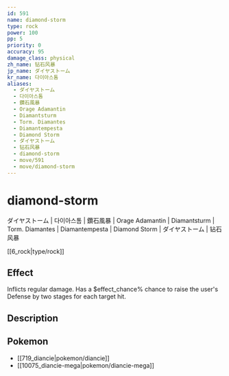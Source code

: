 ```yaml
---
id: 591
name: diamond-storm
type: rock
power: 100
pp: 5
priority: 0
accuracy: 95
damage_class: physical
zh_name: 钻石风暴
jp_name: ダイヤストーム
kr_name: 다이아스톰
aliases:
  - ダイヤストーム
  - 다이아스톰
  - 鑽石風暴
  - Orage Adamantin
  - Diamantsturm
  - Torm. Diamantes
  - Diamantempesta
  - Diamond Storm
  - ダイヤストーム
  - 钻石风暴
  - diamond-storm
  - move/591
  - move/diamond-storm
---
```

# diamond-storm
    
ダイヤストーム | 다이아스톰 | 鑽石風暴 | Orage Adamantin | Diamantsturm | Torm. Diamantes | Diamantempesta | Diamond Storm | ダイヤストーム | 钻石风暴

[[6_rock|type/rock]]

## Effect

Inflicts regular damage.  Has a $effect_chance% chance to raise the user's Defense by two stages for each target hit.

## Description



## Pokemon

- [[719_diancie|pokemon/diancie]]
- [[10075_diancie-mega|pokemon/diancie-mega]]


